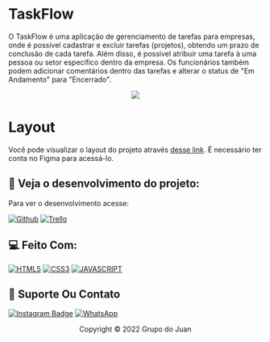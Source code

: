 
# TaskFlow

O TaskFlow é uma aplicação de gerenciamento de tarefas para empresas,
onde é possível cadastrar e excluir tarefas (projetos), obtendo um prazo de 
conclusão de cada tarefa. Além disso, é possível atribuir uma tarefa à uma pessoa 
ou setor específico dentro da empresa. Os funcionários também podem adicionar
comentários dentro das tarefas e alterar o status de "Em Andamento" para "Encerrado".

<p align="center">
 <img src="[/src/assets/taskflow-Home.png](https://i.imgur.com/9pnlrzo.png)" />
</p>


# Layout

Você pode visualizar o layout do projeto através <a href="https://www.figma.com/file/cmfQPgBt8CDLvne5FKysO8/TaskFlow?node-id=1%3A2">desse link</a>. É necessário ter conta 
no Figma para acessá-lo.

## 👀 Veja o desenvolvimento do projeto:

Para ver o desenvolvimento acesse:

[![Github](https://img.shields.io/badge/GitHub-100000?style=for-the-badge&logo=github&logoColor=white)](https://github.com/COMP4026-ENSW2026/atividade-config-01-grupo-do-juantavares)
[![Trello](https://img.shields.io/badge/Trello-0052CC?style=for-the-badge&logo=trello&logoColor=white)](https://trello.com/link-do-trello-do-projeto)

## 💻 Feito Com:
[![HTML5](https://img.shields.io/badge/HTML5-E34F26?style=for-the-badge&logo=html5&logoColor=white)](https://developer.mozilla.org/pt-BR/docs/Web/HTML)
[![CSS3](https://img.shields.io/badge/CSS3-1572B6?style=for-the-badge&logo=css3&logoColor=white)](https://developer.mozilla.org/pt-BR/docs/Web/CSS)
[![JAVASCRIPT](https://img.shields.io/badge/JavaScript-F7DF1E?style=for-the-badge&logo=javascript&logoColor=black)](https://developer.mozilla.org/pt-BR/docs/Web/JavaScript)

## :iphone: Suporte Ou Contato

[![Instagram Badge](https://img.shields.io/badge/Instagram-E4405F?style=for-the-badge&logo=instagram&logoColor=white)](https://instagram.com/lucasgvr/)
[![WhatsApp](https://img.shields.io/badge/WhatsApp-25D366?style=for-the-badge&logo=whatsapp&logoColor=white)](https://wa.me/5543999221392)

<p align="center">Copyright © 2022 Grupo do Juan</p>

